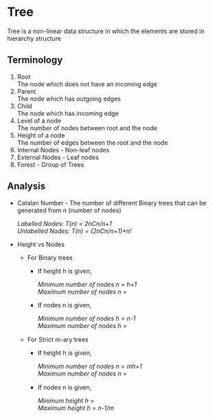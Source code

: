 # Tree

Tree is a non-linear data structure in which the elements are stored in hierarchy structure 

## Terminology
1. Root <br>
    The node which does not have an incoming edge
2. Parent <br>
    The node which has outgoing edges
3. Child <br>
    The node which has incoming edge
4. Level of a node<br> The number of nodes between root and the node
5. Height of a node <br> The number of edges between the root and the node
6. Internal Nodes - Non-leaf nodes
7. External Nodes - Leaf nodes
8. Forest - Group of Trees



## Analysis

- Catalan Number - The number of different Binary trees that can be generated from n (number of nodes)
  
    
    _Labelled Nodes: T(n) = 2nCn/n+1<br>
    Unlabelled Nodes: T(n) = (2nCn/n+1)*n!_
    
- Height vs Nodes
  - For Binary trees
    - If height h is given,
        
        _Minimum number of nodes n = h+1<br> 
        Maximum number of nodes n = <img src="https://latex.codecogs.com/gif.latex?\fn_jvn&space;2^{h&plus;1}" height=15 align=center>_
    
    - If nodes n is given,
  
        _Minimum number of nodes h = n-1<br> 
        Maximum number of nodes h = <img src="https://latex.codecogs.com/gif.latex?\fn_jvn&space;\log_{2}(n&plus;1)-1" height=15 align=center>_
        
  - For Strict m-ary trees<br>
    - If height h is given,

        _Minimum number of nodes n = mh+1<br>
        Maximum number of nodes n = <img src="https://latex.codecogs.com/gif.latex?\fn_jvn&space;m^{h&plus;1}-1/m-1" height=15 align=center>_

    - If nodes n is given,

        _Minimum height h = <img src="https://latex.codecogs.com/gif.latex?\fn_jvn&space;\log_{m}[n(m-1)&plus;1]-1" height=15 align=center><br>
        Maximum height h = n-1/m_